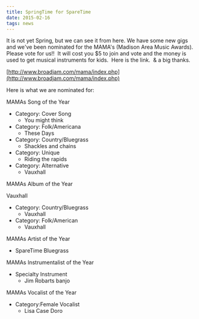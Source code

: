 ```yaml
---
title: SpringTime for SpareTime
date: 2015-02-16
tags: news
---
```


It is not yet Spring, but we can see it from here. We have some new gigs and we've been nominated for the MAMA's (Madison Area Music Awards). Please vote for us!!  It will cost you $5 to join and vote and the money is used to get musical instruments for kids.  Here is the link.  & a big thanks.

[http://www.broadjam.com/mama/index.php](http://www.broadjam.com/mama/index.php)

Here is what we are nominated for:

MAMAs Song of the Year

- Category: Cover Song
   - You might think
- Category: Folk/Americana
   - These Days
- Category: Country/Bluegrass
   - Shackles and chains
- Category: Unique
   - Riding the rapids
- Category: Alternative
   - Vauxhall

MAMAs Album of the Year

Vauxhall

- Category: Country/Bluegrass
   - Vauxhall
- Category: Folk/American
   - Vauxhall

MAMAs Artist of the Year

- SpareTime Bluegrass

MAMAs Instrumentalist of the Year

- Specialty Instrument
   - Jim Robarts banjo

MAMAs Vocalist of the Year

- Category:Female Vocalist
   - Lisa Case Doro

